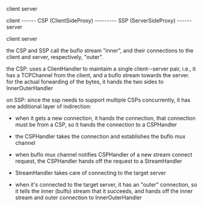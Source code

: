 

client                                                                          server

client  ------  CSP (ClientSideProxy)   ---------  SSP (ServerSideProxy) ------ server

client                                                                          server




the CSP and SSP call the buflo stream "inner", and their connections
to the client and server, respectively, "outer".

the CSP: uses a ClientHandler to maintaim a single client--server
pair, i.e., it has a TCPChannel from the client, and a buflo stream
towards the server. for the actual forwarding of the bytes, it hands
the two sides to InnerOuterHandler

on SSP: since the ssp needs to support multiple CSPs concurrently, it
has one additional layer of indirection:

* when it gets a new connection, it hands the connection, that
connection must be from a CSP, so it hands the connection to a
CSPHandler

* the CSPHandler takes the connection and establishes the buflo mux
  channel

* when buflo mux channel notifies CSPHandler of a new stream connect
  request, the CSPHandler hands off the request to a StreamHandler

* StreamHandler takes care of connecting to the target server

* when it's connected to the target server, it has an "outer"
  connection, so it tells the inner (bulfo) stream that it succeeds,
  and hands off the inner stream and outer connection to
  InnerOuterHandler

